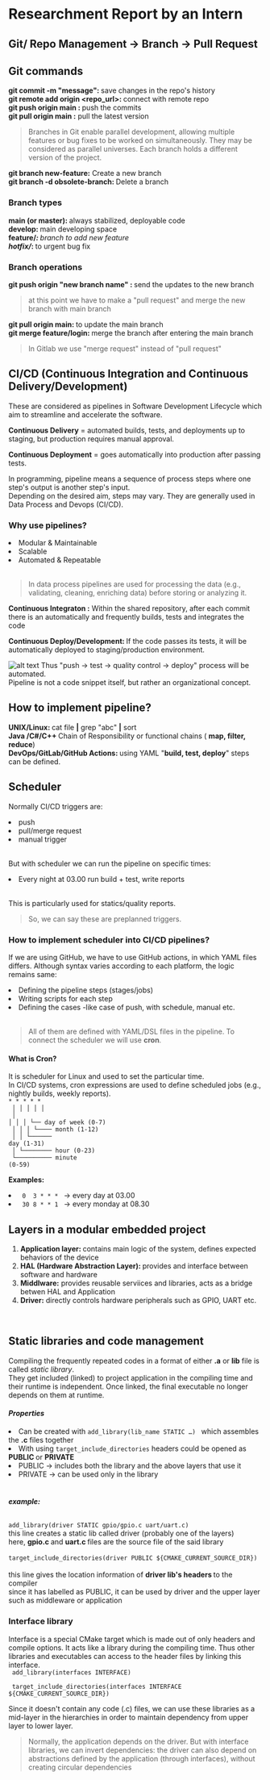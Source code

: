 # Researchment Report by an Intern
## Git/ Repo Management -> Branch -> Pull Request

## Git commands

<strong> git commit -m "message": </strong> save changes in the repo's history<br>
<strong>git remote add origin <repo_url>: </strong> connect with remote repo <br>
<strong>git push origin main : </strong> push the commits <br>
<strong>git pull origin main :</strong> pull the latest version <br>
><p>Branches in Git enable parallel development, allowing multiple features or bug fixes to be worked on simultaneously. They may be considered as parallel universes. Each branch holds a different version of the project. </p>
<strong> git branch new-feature:</strong>    Create a new branch<br>
<strong> git branch -d obsolete-branch: </strong>    Delete a branch<br>

### Branch types
<strong>main (or master): </strong> always stabilized, deployable code <br><strong>develop: </strong> main developing space<br><strong>feature/*: </strong> branch to add new feature<br><strong>hotfix/*: </strong> to urgent bug fix <br>
### Branch operations
<strong>git push origin "new branch name" : </strong> send the updates to the new branch <br>
>at this point we have to make a "pull request" and merge the new branch with main branch<br>

<strong>git pull origin main: </strong> to update the main branch<br>
<strong>git merge feature/login: </strong>merge the branch after entering the main branch<br>


>In Gitlab we use "merge request" instead of "pull request"


## CI/CD (Continuous Integration and Continuous Delivery/Development)
These are considered as pipelines in Software Development Lifecycle which aim to streamline and accelerate the software.

**Continuous Delivery** = automated builds, tests, and deployments up to staging, but production requires manual approval.

**Continuous Deployment** = goes automatically into production after passing tests.
<p>In programming, pipeline means a sequence of process steps where one step's output is another step's input. <br>
Depending on the desired aim, steps may vary. They are generally used in Data Process and Devops (CI/CD). </p>

### Why use pipelines?
<l>
  <li>Modular & Maintainable</li>
  <li>Scalable</li>
  <li>Automated & Repeatable</li>

</l>
<br>

> In data process pipelines are used for processing the data (e.g., validating, cleaning, enriching data) before storing or analyzing it. <br>

<strong>Continuous Integraton :</strong>
Within the shared repository, after each commit there is an automatically and frequently builds, tests and integrates the code<br>

<strong>Continuous Deploy/Development: </strong> If the code passes its tests, it will be automatically deployed to staging/production environment. <br>

![alt text](image-2.png)
Thus "push → test → quality control → deploy" process will be automated.<br>Pipeline is not a code snippet itself, but rather an organizational concept. <p>

## How to implement pipeline?

<strong>UNIX/Linux: </strong> cat file **|** grep "abc" **|** sort<br>
<strong>Java /C#/C++ </strong> Chain of Responsibility or functional chains ( **map,  filter, reduce**) <br>
<strong>DevOps/GitLab/GitHub Actions: </strong> using YAML "**build, test, deploy**" steps can be defined. 

## Scheduler
Normally CI/CD triggers are: 
<li>push</li>
<li>pull/merge request</li>
<li>manual trigger</li> <br>

But with scheduler we can run the pipeline on specific times:
<li>Every night at 03.00 run build + test, write reports</li><br> </p>

This is particularly used for statics/quality reports.

> So, we can say these are preplanned triggers.

### How to implement scheduler into CI/CD pipelines?

If we are using GitHub, we have to use GitHub actions, in which YAML files differs. 
Although syntax varies according to each platform, the logic remains same: 
<li>Defining the pipeline steps (stages/jobs)</l> 
<li>Writing scripts for each step</l>
<li>Defining the cases -like case of push, with schedule, manual etc.</li><br>

> All of them are defined with YAML/DSL files in the pipeline. To connect the scheduler we will use **cron**.

#### What is Cron?

It is scheduler for Linux and used to set the particular time.<br>
In CI/CD systems, cron expressions are used to define scheduled jobs (e.g., nightly builds, weekly reports).<br>
<code>* * * * *<br>
│ │ │ │ │<br>
│ │ │ │ └── day of week (0-7)<br>
│ │ │ └──── month (1-12)<br>
│ │ └────── day (1-31)<br>
│ └──────── hour (0-23)<br>
└────────── minute (0-59)</code><br>

**Examples:**

<l>
<li><code> 0  3 * * * </code> -> every day at 03.00</li>
<li><code> 30 8 * * 1 </code> -> every monday at 08.30
</l>

## Layers in a modular embedded project
 
<ol>
<li><strong>
Application layer: </strong>contains main logic of the system, defines expected behaviors of the device </li>
<li><strong>
HAL (Hardware Abstraction Layer): </strong>provides and interface between software and hardware </li>
<li><strong>
Middlware:</strong> provides reusable serviices and libraries, acts as a bridge betwen HAL and Application </li>
<li><strong>
Driver:</strong> directly controls hardware peripherals such as GPIO, UART etc.</li>
</ol>

<br>



## Static  libraries and code management

Compiling the frequently repeated codes in a format of either **.a** or **lib** file is called *static library*. <br>
They get included (linked) to project application in the compiling time and their runtime is independent. Once linked, the final executable no longer depends on them at runtime. <br>

#### *Properties*
<l>
<li> Can be created with <code>add_library(lib_name STATIC …) </code> which assembles the <strong>.c</strong> files together 
</li>
<li>With using <code>target_include_directories</code> headers could be opened as <strong> PUBLIC </strong>or <strong>PRIVATE </strong> </li>
<li>PUBLIC  -> includes both the library and the above layers that use it <br></li>

<li> PRIVATE -> can be used only in the library</li> <br>


#### _example:_

<code>
add_library(driver STATIC gpio/gpio.c uart/uart.c)</code> <br>
this line creates a static lib called driver (probably one of the layers) <br>
here, <strong>gpio.c </strong> and <strong>uart.c </strong>  files are the source file of the said library <br>
<br>
<code>target_include_directories(driver PUBLIC ${CMAKE_CURRENT_SOURCE_DIR})
</code> <br>
this line gives the location information of 
<strong>driver lib's headers </strong>to the compiler <br>
since it has labelled as PUBLIC, it can be used by driver and the upper layer such as middleware or application


### Interface library
Interface is a special CMake target which is made out of only headers and compile options. It acts like a library during the compiling time. Thus other libraries and executables can access to the header files by linking this interface. <br>
<code> add_library(interfaces INTERFACE) <br>
target_include_directories(interfaces INTERFACE ${CMAKE_CURRENT_SOURCE_DIR}) </code> <br>

Since it doesn't contain any code (.c) files, we can use these libraries as a mid-layer in the hierarchies in order to maintain dependency from upper layer to lower layer.

> Normally, the application depends on the driver. But with interface libraries, we can invert dependencies: the driver can also depend on abstractions defined by the application (through interfaces), without creating circular dependencies
